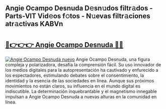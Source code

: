 ## Angie Ocampo Desnuda D𝚎sn𝚞dos filtr𝚊dos - Parts-VlT Vid𝚎os f𝚘tos - N𝚞evas filtr𝚊ciones atr𝚊ctivas KABVn

# <h2><a href="http://mb1n7n.tromn.icu/?c=Angie+Ocampo+Desnuda">🔗👉👉👉 Angie Ocampo Desnuda 🔗🔗</a></h2>

[![Angie Ocampo Desnuda nuevo](https://i.imgur.com/pEAQMta.gif)](http://mb1n7n.tromn.icu/?c=Angie+Ocampo+Desnuda)
Angie Ocampo Desnuda, una figura compleja y polarizadora, desafía la comprensión fácil. Su uso innovador de los medios digitales para la autopresentación ha cautivado y enfurecido a los espectadores, estimulando debates sobre el consentimiento, la identidad y la esencia de las sociedades en línea. Aunque sus próximos movimientos no están claros, su influencia en el mundo digital es indiscutible. La determinación inquebrantable y el magnetismo innegable impulsan a Angie Ocampo Desnuda a nuevas alturas en la comunidad en línea.
